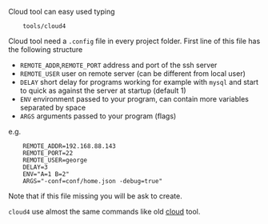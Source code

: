 Cloud tool can easy used typing

        tools/cloud4

Cloud tool need a `.config` file in every project folder. First line of this file has the following structure

- `REMOTE_ADDR`,`REMOTE_PORT` address and port of the ssh server
- `REMOTE_USER` user on remote server (can be different from local user)
- `DELAY` short delay for programs working for example with `mysql` and start to quick as against the server at startup (default 1)
- `ENV` environment passed to your program, can contain more variables separated by space
- `ARGS` arguments passed to your program (flags)

e.g.

        REMOTE_ADDR=192.168.88.143
        REMOTE_PORT=22
        REMOTE_USER=george
        DELAY=3
        ENV="A=1 B=2"
        ARGS="-conf=conf/home.json -debug=true"

Note that if this file missing you will be ask to create.

`cloud4` use almost the same commands like old [cloud](https://github.com/geosoft1/tools/wiki/Cloud-tool) tool.
